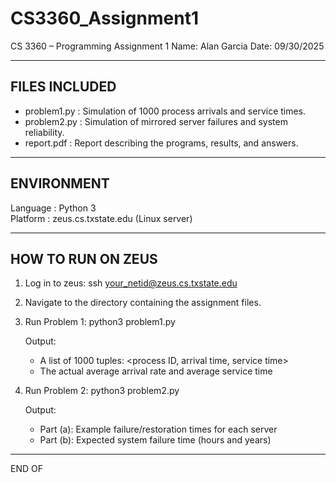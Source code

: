 # CS3360_Assignment1

CS 3360 – Programming Assignment 1
Name: Alan Garcia
Date: 09/30/2025

------------------------------------------------------------
FILES INCLUDED
------------------------------------------------------------
- problem1.py   : Simulation of 1000 process arrivals and service times.
- problem2.py   : Simulation of mirrored server failures and system reliability.
- report.pdf    : Report describing the programs, results, and answers.

------------------------------------------------------------
ENVIRONMENT
------------------------------------------------------------
Language : Python 3  
Platform : zeus.cs.txstate.edu (Linux server)

------------------------------------------------------------
HOW TO RUN ON ZEUS
------------------------------------------------------------

1. Log in to zeus:
   ssh your_netid@zeus.cs.txstate.edu

2. Navigate to the directory containing the assignment files.

3. Run Problem 1:
   python3 problem1.py

   Output:
   - A list of 1000 tuples: <process ID, arrival time, service time>
   - The actual average arrival rate and average service time

4. Run Problem 2:
   python3 problem2.py

   Output:
   - Part (a): Example failure/restoration times for each server
   - Part (b): Expected system failure time (hours and years)

------------------------------------------------------------
END OF
